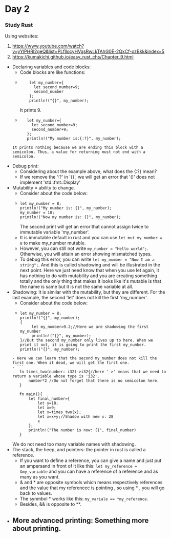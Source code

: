 # Day 2
### Study Rust
Using websites:
1. https://www.youtube.com/watch?v=yYlPHRl2geQ&list=PLfllocyHVgsRwLkTAhG0E-2QxCf-ozBkk&index=5
2. https://kumakichi.github.io/easy_rust_chs/Chapter_9.html

- Declaring variables and code blocks:
    - Code blocks are like functions:
    - ```
          let my_number={
            let second_number=9;
            second_number
          };
          println!("{}", my_number);
      ```
      It prints 9.
     - ```
          let my_number={
            let second_number=9;
            second_number+9;
          };
          println!("My number is:{:?}", my_number);
        ```
      It prints nothing because we are ending this block with a semicolon. Thus, a value for returning must not end with a semicolon.
- Debug print:
    - Considering about the example above, what does the {:?} mean?
    - If we remove the ':?' in '{}', we will get an error that '()' does not implement 'std::fmt::Display'
- Mutability = ability to change.
    - Consider about the code below:
    - ```
      let my_number = 8;
      println!("My number is: {}", my_number);
      my_number = 10;
      println!("Now my number is: {}", my_number);
      ```
      The second print will  get an error that cannot assign twice to immutable variable 'my_number'.
     - It is immutable default in rust and you can use `let mut my_number = 8` to make my_number mutable.
     - However, you can still not write `my_number = "Hello world";`. Otherwise, you will attain an error showing mismatched types.
     - To debug this error, you can write `let my_number = "Now I am a string";`. And this is called shadowing and will be illustrated in the next point. Here we just need know that when you use let again, it has nothing to do with mutability and you are creating something totally and the only thing that makes it looks like it's mutable is that the name is same but it is not the same variable at all.
- Shadowing: It is similar with the mutability, but they are different. For the last example, the second 'let' does not kill the first 'my_number'.
     - Consider about the code below:
     - ```
       let my_number = 8;
       println!("{}", my_number);
       {
            let my_number=9.2;//Here we are shadowing the first my_number
            println!("{}", my_number);
       }//But the second my_number only lives up to here. When we print it out, it is going to print the first my_number.
       println!("{}", my_number);
     ```
     - Here we can learn that the second my_number does not kill the first one. When it dead, we will get the first one.
     - ```
        fn times_two(number: i32)->i32{//here '->' means that we need to return a variable whose type is 'i32'.
            number*2 //Do not forget that there is no semicolon here.
        }
        
        fn main(){
            let final_number={
                let y=18;
                let x=9;
                let x=times_two(x);
                let x=x+y;//Shadow with new x: 28
                x
            };
            println!("The number is now: {}", final_number)
        }
     ```
     We do not need too many variable names with shadowing.
- The stack, the heep, and pointers: the pointer in rust is called a reference.
     - If you want to define a reference, you can give a name and just put an ampersand in front of it like this: `let my_reference = &my_variable` and you can have a reference of a reference and as many as you want.
     - & and * are opposite symbols which means respectively references and the value that my referencec is pointing , so using * , you will go back to values.
     - The synmbol * works like this: `my_variale == *my_reference`.
     - Besides, && is opposite to **.
- More advanced printing: Something more about printing.
     - 
